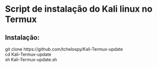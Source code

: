 # Script de instalação do Kali linux no Termux

<h2>Instalação:</h2>
git clone https://github.com/tchelospy/Kali-Termux-update <br>
cd Kali-Termux-update <br>
sh Kali-Termux-update.sh <br>
